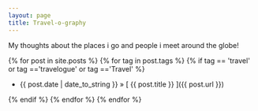 ```yaml
---
layout: page
title: Travel-o-graphy
---
```

My thoughts about the places i go and people i meet around the globe! 

  {% for post in site.posts %}
  {% for tag in post.tags %}
  {% if tag == 'travel' or tag =='travelogue' or tag =='Travel' %}
  * {{ post.date | date_to_string }} &raquo; [ {{ post.title }} ]({{ post.url }})  
	
  {% endif %}
  {% endfor %}
  {% endfor %}
